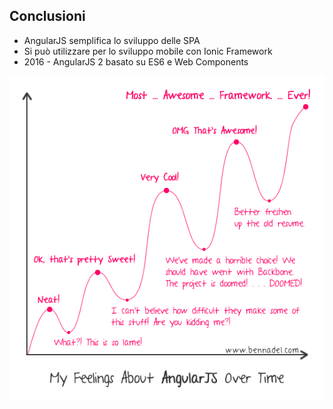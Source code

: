 ## Conclusioni

* AngularJS semplifica lo sviluppo delle SPA <!-- .element: class="fragment" data-fragment-index="1" -->
* Si può utilizzare per lo sviluppo mobile con Ionic Framework <!-- .element: class="fragment" data-fragment-index="2" -->
* 2016 - AngularJS 2 basato su ES6 e Web Components <!-- .element: class="fragment" data-fragment-index="3" -->

![learning curve](img/angular-learning-curve.png "Learning curve") <!-- .element: class="fragment" data-fragment-index="4" -->
